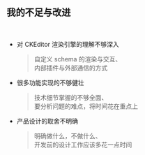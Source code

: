 <!-- section-title: part -->

## 我的不足与改进

<br />

- 对 CKEditor 渲染引擎的理解不够深入
  > 自定义 schema 的渲染与交互、  
  > 内部插件与外部通信的方式
- 很多功能实现的不够健壮
  > 技术细节掌握的不够全面、  
  > 要分析问题的难点，将时间花在重点上
- 产品设计的取舍不明确
  > 明确做什么，不做什么、  
  > 开发前的设计工作应该多花一点时间
